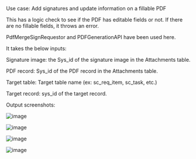 Use case: Add signatures and update information on a fillable PDF

This has a logic check to see if the PDF has editable fields or not. If there are no fillable fields, it throws an error.

PdfMergeSignRequestor and PDFGenerationAPI have been used here.

It takes the below inputs:

Signature image: the Sys_id of the signature image in the Attachments table.

PDF record: Sys_id of the PDF record in the Attachments table.

Target table: Target table name (ex: sc_req_item, sc_task, etc.)

Target record: sys_id of the target record.

Output screenshots:

![image](https://github.com/user-attachments/assets/26fe1a1c-9339-4f65-bb0f-0f1d258c460e)

![image](https://github.com/user-attachments/assets/9a651aa2-b914-440b-8fc7-f7f593f9a2e8)


![image](https://github.com/user-attachments/assets/5a283faa-c4ec-49d4-b4b8-cbbd6f2ce7c3)

![image](https://github.com/user-attachments/assets/0c8ea249-720a-47a3-9a96-9efc5de8abb3)


